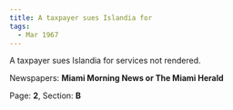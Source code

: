 ```yaml
---  
title: A taxpayer sues Islandia for  
tags:  
  - Mar 1967  
---  
```

  
A taxpayer sues Islandia for services not rendered.  
  
Newspapers: **Miami Morning News or The Miami Herald**  
  
Page: **2**, Section: **B** 
